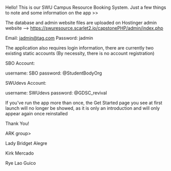 Hello! This is our SWU Campus Resource Booking System. Just a few things to note and some information on the app >>

The database and admin website files are uploaded on Hostinger admin website --> https://swuresource.scarlet2.io/capstonePHP/admin/index.php

Email: jadmin@tag.com Password: jadmin

The application also requires login information, there are currently two existing static accounts (By necessity, there is no account registration)

SBO Account:

username: SBO password: @StudentBodyOrg

SWUdevs Account:

username: SWUdevs password: @GDSC_revival

If you've run the app more than once, the Get Started page you see at first launch will no longer be showed, as it is only an introduction and will only appear again once reinstalled

Thank You!

ARK group>

Lady Bridget Alegre

Kirk Mercado

Rye Lao Guico
